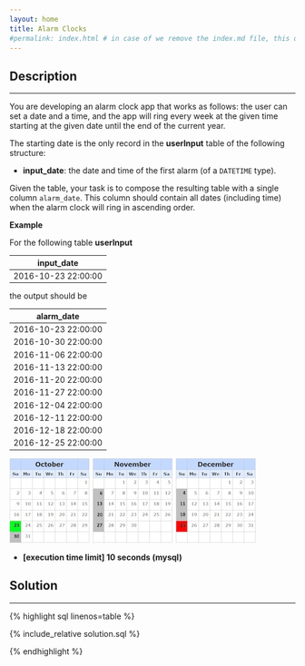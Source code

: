 ```yaml
---
layout: home
title: Alarm Clocks
#permalink: index.html # in case of we remove the index.md file, this doc will be the index page
---
```


<div class="row">
<div class="columnStmt" markdown="1">

## Description
------

You are developing an alarm clock app that works as follows: the user can set a date and a time, and the app will ring every week at the given time starting at the given date until the end of the current year.

The starting date is the only record in the **userInput** table of the following structure:

* **input_date**: the date and time of the first alarm (of a <code>DATETIME</code> type).

Given the table, your task is to compose the resulting table with a single column <code>alarm_date</code>. This column should contain all dates (including time) when the alarm clock will ring in ascending order.


**Example**

For the following table **userInput**

|input_date|
| ---- |
|2016-10-23 22:00:00|

the output should be

|alarm_date|
| ---- |
|2016-10-23 22:00:00|
|2016-10-30 22:00:00|
|2016-11-06 22:00:00|
|2016-11-13 22:00:00|
|2016-11-20 22:00:00|
|2016-11-27 22:00:00|
|2016-12-04 22:00:00|
|2016-12-11 22:00:00|
|2016-12-18 22:00:00|
|2016-12-25 22:00:00|

![](./images/example.jpg)

* **[execution time limit] 10 seconds (mysql)**

</div>
<div class="columnSol" markdown="1">

## Solution
------

{% highlight sql linenos=table %}

{% include_relative solution.sql %}

{% endhighlight %}

</div>
</div>
